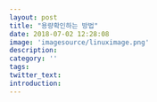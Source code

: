 ```yaml
---
layout: post
title: "용량확인하는 방법"
date: 2018-07-02 12:28:08
image: 'imagesource/linuximage.png'
description:
category: ''
tags:
twitter_text:
introduction:
---
```

